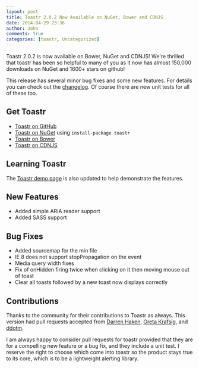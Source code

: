 ```yaml
---
layout: post
title: Toastr 2.0.2 Now Available on NuGet, Bower and CDNJS
date: 2014-04-29 23:36
author: John
comments: true
categories: [toastr, Uncategorized]
---
```

<p>Toastr 2.0.2 is now available on Bower, NuGet and CDNJS! We're thrilled that toastr has been so helpful to many of you as it now has almost 150,000 downloads on NuGet and 1600+ stars on github!</p>

<p>This release has several minor bug fixes and some new features. For details you can check out the <a href="https://github.com/CodeSeven/toastr/blob/master/CHANGELOG.md">changelog</a>. Of course there are new unit tests for all of these too.</p>

<h2>Get Toastr</h2>

<ul>
<li><a href="https://github.com/CodeSeven/toastr">Toastr on GitHub</a> </li>
<li><a href="https://www.nuget.org/packages/toastr/">Toastr on NuGet</a> using <code>install-package toastr</code> </li>
<li><a href="http://bower.io/search/?q=toastr">Toastr on Bower</a> </li>
<li><a href="http://www.cdnjs.com/libraries/toastr.js">Toastr on CDNJS</a></li>
</ul>

<h2>Learning Toastr</h2>

<p>The <a href="http://codeseven.github.io/toastr/demo.html">Toastr demo page</a> is also updated to help demonstrate the features.</p>

<h2>New Features</h2>

<ul>
<li>Added simple ARIA reader support</li>
<li>Added SASS support</li>
</ul>

<h2>Bug Fixes</h2>

<ul>
<li>Added sourcemap for the min file </li>
<li>IE 8 does not support stopPropagation on the event </li>
<li>Media query width fixes </li>
<li>Fix of onHidden firing twice when clicking on it then moving mouse out of toast </li>
<li>Clear all toasts followed by a new toast now displays correctly</li>
</ul>

<h2>Contributions</h2>

<p>Thanks to the community for their contributions to Toastr as always. This version had pull requests accepted from <a href="https://github.com/CodeSeven/toastr/commit/b4c8b3460efb8aa51c730dd38c35ef6b025db2cc">Darren Haken</a>, <a href="https://github.com/CodeSeven/toastr/commit/45c63628476f6b085a6579dc681f4fe61ba5820c">Greta Krafsig</a>, and <a href="https://github.com/CodeSeven/toastr/commit/698957325a8e7bf63990f71ee409b911d69bc8ec">ddotm</a>.</p>

<p>I am always happy to consider pull requests for toastr provided that they are for a compelling new feature or a bug fix, and they include a unit test. I reserve the right to choose which come into toastr so the product stays true to its core, which is to be a lightweight alerting library.</p>

